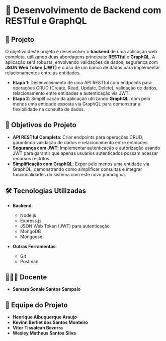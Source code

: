 # 🚀 Desenvolvimento de Backend com RESTful e GraphQL

## 📜 Projeto

O objetivo deste projeto é desenvolver o **backend** de uma aplicação web completa, utilizando duas abordagens principais: **RESTful** e **GraphQL**. A aplicação será robusta, envolvendo validações de dados, segurança com **JSON Web Token (JWT)** e o uso de um banco de dados para implementar relacionamentos entre as entidades.

- **Etapa 1**: Desenvolvimento de uma API RESTful com endpoints para operações CRUD (Create, Read, Update, Delete), validação de dados, relacionamento entre entidades e autenticação via JWT.
- **Etapa 2**: Simplificação da aplicação utilizando **GraphQL**, com pelo menos uma entidade exposta via GraphQL para demonstrar a flexibilidade na consulta de dados.


## 🎯 Objetivos do Projeto

- **API RESTful Completa**: Criar endpoints para operações CRUD, garantindo validação de dados e relacionamento entre entidades.
- **Segurança com JWT**: Implementar autenticação e autorização usando JWT para garantir que apenas usuários autenticados possam acessar recursos restritos.
- **Simplificação com GraphQL**: Expor pelo menos uma entidade via GraphQL, demonstrando como simplificar consultas e integrar funcionalidades do sistema com este novo paradigma.

## 🛠️ Tecnologias Utilizadas

- **Backend**:
  - Node.js
  - Express.js
  - JSON Web Token (JWT) para autenticação
  - MongoDB
  - Mongoose

- **Outras Ferramentas**:
  - Git
  - Postman

## 👨🏽‍🏫 Docente

- **Samara Sonale Santos Sampaio**

## 👤 Equipe do Projeto

- **Henrique Albuquerque Araujo**
- **Kevinn Berliet dos Santos Monteiro**
- **Vitor Tissaleah Bezerra**
- **Wesley Matheus Santos Silva**
